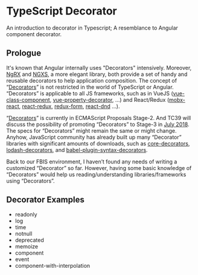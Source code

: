 # TypeScript Decorator

An introduction to decorator in Typescript; A resemblance to Angular component decorator.

## Prologue

It's known that Angular internally uses "Decorators" intensively. Moreover, [NgRX](https://www.npmjs.com/package/@ngrx/store) and [NGXS](https://ngxs.gitbook.io/ngxs/), a more elegant library, both provide a set of handy and reusable decorators to help application composition.
The concept of “[Decorators](http://www.typescriptlang.org/docs/handbook/decorators.html)” is not restricted in the world of TypeScript or Angular. “Decorators”  is applicable to all JS frameworks, such as in VueJS ([vue-class-component](https://www.npmjs.com/package/vue-class-component), [vue-property-decorator](https://www.npmjs.com/package/vue-property-decorator), …) and React/Redux ([mobx-react](https://www.npmjs.com/package/mobx-react), [react-redux](https://www.npmjs.com/package/react-redux), [redux-form](https://www.npmjs.com/package/redux-form), [react-dnd](https://www.npmjs.com/package/react-dnd) …).

“[Decorators](https://github.com/tc39/proposal-decorators)” is currently in ECMAScript Proposals Stage-2. And TC39 will discuss the possibility of promoting “Decorators” to Stage-3 in [July 2018](https://github.com/tc39/agendas/blob/master/2018/07.md). The specs for “Decorators” might remain the same or might change. Anyhow, JavaScript community has already built up many “Decorator” libraries with significant amounts of downloads, such as [core-decorators](https://www.npmjs.com/package/core-decorators), [lodash-decorators](https://www.npmjs.com/package/lodash-decorators), and [babel-plugin-syntax-decorators](https://www.npmjs.com/package/babel-plugin-syntax-decorators).

Back to our FBIS environment, I haven’t found any needs of writing a customized “Decorator” so far. However, having some basic knowledge of “Decorators” would help us reading/understanding libraries/frameworks using “Decorators”.

## Decorator Examples

* readonly
* log
* time
* notnull
* deprecated
* memoize
* component
* event
* component-with-interpolation
